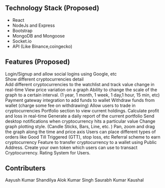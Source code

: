 ## Technology Stack (Proposed)

- React
- NodeJs and Express
- Bootstrap
- MongoDB and Mongoose
- Socket.io
- API (Like Binance,coingecko)

## Features (Proposed)

Login/Signup and allow social logins using Google, etc  
Show different cryptocurrencies detail  
Add different cryptocurrencies to the watchlist and track value change in real-time
View price variation on a graph
Ability to change the scale of the graph to a certain interval. (1 year, 1 month, 1 week, 1 day,1
hour, 15 min, etc)
Payment gateway integration to add funds to wallet
Withdraw funds from wallet (charge some fee on withdrawing)
Allow users to trade in cryptocurrencies
Portfolio section to view current holdings.
Calculate profit and loss in real-time
Generate a daily report of the current portfolio
Send desktop notifications when cryptocurrency hits a particular value
Change graph plotting style. (Candle Sticks, Bars, Line, etc. )
Pan, zoom and drag the graph along the time and price axis
Users can place different types of orders like Good Till Triggered
(GTT), stop loss, etc
Referral scheme to earn cryptocurrency
Feature to transfer cryptocurrency to a wallet using Public Address.
Create your own token which users can use to transact Cryptocurrency.
Rating System for Users.

## Contributers

Aayush Kumar Shandilya
Alok Kumar Singh
Saurabh Kumar Kaushal

